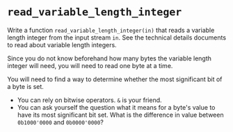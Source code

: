 # `read_variable_length_integer`

Write a function `read_variable_length_integer(in)` that reads a variable length integer
from the input stream `in`. See the technical details documents to read about variable length integers.

Since you do not know beforehand how many bytes
the variable length integer will need, you will need to read one byte at a time.

You will need to find a way to determine whether the
most significant bit of a byte is set.

* You can rely on bitwise operators. `&` is your friend.
* You can ask yourself the question what it means for a byte's value to have its most significant bit set.
  What is the difference in value between `0b1000'0000` and `0b0000'0000`?
